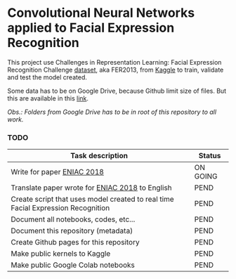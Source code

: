 # Convolutional Neural Networks applied to Facial Expression Recognition
This project use Challenges in Representation Learning: Facial Expression Recognition Challenge [dataset](https://www.kaggle.com/c/challenges-in-representation-learning-facial-expression-recognition-challenge), aka FER2013, from [Kaggle](https://www.kaggle.com/) to train, validate and test the model created.

Some data has to be on Google Drive, because Github limit size of files. But this are available in this [link](https://drive.google.com/drive/folders/1jwjGKfXJYk3tGeyBw_1jpC27fBSIwFuF?usp=sharing). 

*Obs.: Folders from Google Drive has to be in root of this repository to all work.*

### TODO

| Task description | Status |
|-|-|
|Write for paper [ENIAC 2018](https://bracis2018.mybluemix.net/ENIAC.html) | ON GOING |
|Translate paper wrote for [ENIAC 2018](https://bracis2018.mybluemix.net/ENIAC.html) to English | PEND |
|Create script that uses model created to real time Facial Expression Recognition | PEND |
|Document all notebooks, codes, etc... | PEND |
|Document this repository (metadata)| PEND |
|Create Github pages for this repository| PEND |
|Make public kernels to Kaggle|PEND|
|Make public Google Colab notebooks|PEND|
